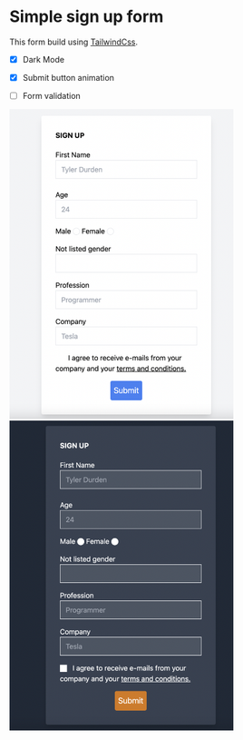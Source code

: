 # Simple sign up form 

This form build using [TailwindCss](https://tailwindcss.com/docs).

- [x] Dark Mode
- [x] Submit button animation
- [ ] Form validation


<p float="left">
  <img src="screenshots/normal-mode.png" width="395" />
  <img src="screenshots/dark-mode.png" width="395" /> 
</p>
